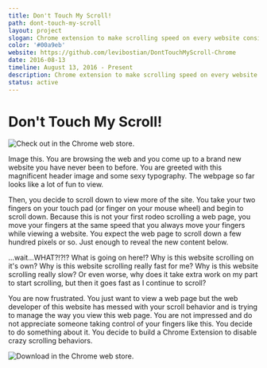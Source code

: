 ```yaml
---
title: Don't Touch My Scroll!
path: dont-touch-my-scroll
layout: project
slogan: Chrome extension to make scrolling speed on every website consistent.
color: '#00a9eb'
website: https://github.com/levibostian/DontTouchMyScroll-Chrome
date: 2016-08-13
timeline: August 13, 2016 - Present
description: Chrome extension to make scrolling speed on every website consistent. Every come to a website where it behaves weird when you scroll down it? Install this extension to solve that.
status: active
---
```

# Don't Touch My Scroll!

![Check out in the Chrome web store.](https://chrome.google.com/webstore/detail/dont-touch-my-scroll/agffceidadmikohochleakchamfdbpgi)

Image this. You are browsing the web and you come up to a brand new website you have never been to before. You are greeted with this magnificent header image and some sexy typography. The webpage so far looks like a lot of fun to view.

Then, you decide to scroll down to view more of the site. You take your two fingers on your touch pad (or finger on your mouse wheel) and begin to scroll down. Because this is not your first rodeo scrolling a web page, you move your fingers at the same speed that you always move your fingers while viewing a website. You expect the web page to scroll down a few hundred pixels or so. Just enough to reveal the new content below.

...wait...WHAT?!?!? What is going on here!? Why is this website scrolling on it's own? Why is this website scrolling really fast for me? Why is this website scrolling really slow? Or even worse, why does it take extra work on my part to start scrolling, but then it goes fast as I continue to scroll?

You are now frustrated. You just want to view a web page but the web developer of this website has messed with your scroll behavior and is trying to manage the way you view this web page. You are not impressed and do not appreciate someone taking control of your fingers like this. You decide to do something about it. You decide to build a Chrome Extension to disable crazy scrolling behaviors.

![Download in the Chrome web store.](https://chrome.google.com/webstore/detail/dont-touch-my-scroll/agffceidadmikohochleakchamfdbpgi)
